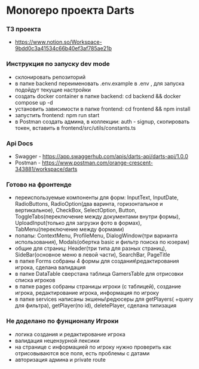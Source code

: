 # Monorepo проекта Darts

### ТЗ проекта
- https://www.notion.so/Workspace-9bdd0c3a41534c66b40ef3af785ae21b

### Инструкция по запуску dev mode
- склонировать репозиторий
- в папке backend переименовать .env.example в .env , для запуска подойдут текущие настройки
- создать docker container в папке backend: cd backend && docker compose up -d
- установить зависимости в папке frontend: cd frontend && npm install
- запуcтить frontend: npm run start
- в Postman создать админа, в коллекции: auth - signup, скопировать токен, вставить в frontend/src/utils/constants.ts

### Api Docs
- Swagger - https://app.swaggerhub.com/apis/darts-api/darts-api/1.0.0
- Postman - https://www.postman.com/orange-crescent-343881/workspace/darts

### Готово на фронтенде
- переиспользуемые компоненты для форм: InputText, InputDate, RadioButtons, RadioOption(два варинта, горизонтальное и вертикальное), CheckBox, SelectOption, Button, ToggleTabs(переключение между документами внутри формы), UploadInput(только для загрузки фото в формах), TabMenu(переключение между формами)
- попапы: ContextMenu, ProfileMenu, DialogWindow(три варианта использования), Modals(обертка basic и фильтр поиска по юзерам)
- общие для страниц: Header(три типа для разных страниц), SideBar(основное меню в левой части), SearchBar, PageTitle
- в папке Forms собраны 4 формы для создания\редактирования игрока, сделана валидация
- в папке DataTable сверстана таблица GamersTable для отрисовки списка игроков
- в папке pages собраны страницы игроки (с таблицей), создание игрока, редактирование игрока, информация по игроку
- в папке services написаны экшены\редюсеры для getPlayers( +query для фильтра), getPlayer(по id), deletePlayer, сделана типизация

### Не доделано по фунционалу Игроки
- логика создания и редактирование игрока
- валидация нецензурной лексики
- на странице с информацией по игроку нужно проверить как отрисовываются все поля, есть проблемы с датами
- авторизация админа и private route
